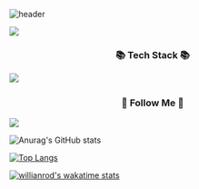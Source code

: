 ![header](https://capsule-render.vercel.app/api?type=Rect&color=timeGradient&height=300&text=welcome%20to%20my%20GitHub&desc=Hello%20I'm%20chunghyun!&descSize=40&descAlignY=70&fontSize=65&fontColor=#d6ace6&animation=scaleIn)                   

<a href="https://hits.seeyoufarm.com"><img src="https://hits.seeyoufarm.com/api/count/incr/badge.svg?url=https%3A%2F%2Fgithub.com%2Fhyeinisfree&count_bg=%2341B883&title_bg=%23CDC2C2&icon=github.svg&icon_color=%23E7E7E7&title=hits&edge_flat=false"/></a>

<h3 align="center">📚 Tech Stack 📚</h3>
<img src="https://img.shields.io/badge/Python-3766AB?style=flat-square&logo=Python&logoColor=white"/></a>&nbsp 

<h3 align="center">🌈 Follow Me 🌈</h3>
<a href="https://www.instagram.com/choi_autumn_/"><img src="https://img.shields.io/badge/Instagram-E4405F?style=flat-square&logo=Instagram&logoColor=white&link=https://www.instagram.com/choi_autumn_/"/></a>

![Anurag's GitHub stats](https://github-readme-stats.vercel.app/api?username=zzgh06&count_private=true)

[![Top Langs](https://github-readme-stats.vercel.app/api/top-langs/?username=zzgh06&layout=compact)](https://github.com/zzgh06/github-readme-stats)

[![willianrod's wakatime stats](https://github-readme-stats.vercel.app/api/wakatime?username=zzgh06)](https://github.com/zzgh06/github-readme-stats)